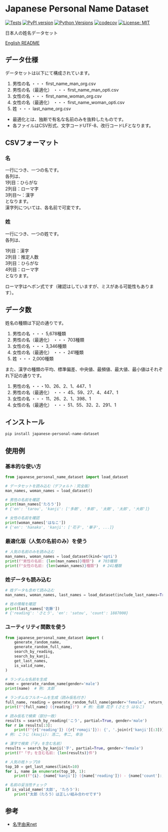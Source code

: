 # Japanese Personal Name Dataset

[![Tests](https://github.com/shuheilocale/japanese-personal-name-dataset/actions/workflows/test.yml/badge.svg)](https://github.com/shuheilocale/japanese-personal-name-dataset/actions/workflows/test.yml)
[![PyPI version](https://badge.fury.io/py/japanese-personal-name-dataset.svg)](https://badge.fury.io/py/japanese-personal-name-dataset)
[![Python Versions](https://img.shields.io/pypi/pyversions/japanese-personal-name-dataset.svg)](https://pypi.org/project/japanese-personal-name-dataset/)
[![codecov](https://codecov.io/gh/shuheilocale/japanese-personal-name-dataset/branch/main/graph/badge.svg)](https://codecov.io/gh/shuheilocale/japanese-personal-name-dataset)
[![License: MIT](https://img.shields.io/badge/License-MIT-yellow.svg)](https://opensource.org/licenses/MIT)

日本人の姓名データセット

[English README](README_EN.md)


## データ仕様
データセットは以下にて構成されています。

1. 男性の名 ・・・ first_name_man_org.csv
2. 男性の名（最適化） ・・・ first_name_man_opti.csv
3. 女性の名 ・・・ first_name_woman_org.csv
4. 女性の名（最適化） ・・・ first_name_woman_opti.csv
5. 姓 ・・・ last_name_org.csv

* 最適化とは、独断で有名な名前のみを抜粋したものです。 <br>
*  各ファイルはCSV形式、文字コードUTF-8、改行コードLFとなります。

## CSVフォーマット

### 名

一行につき、一つの名です。 <br>
各列は、 <br>
1列目：ひらがな <br> 
2列目：ローマ字 <br>
3列目～：漢字 <br>
となります。 <br>
漢字列については、各名前で可変です。

### 姓

一行につき、一つの姓です。 <br>
各列は、 <br>

1列目：漢字 <br>
2列目：推定人数 <br>
3列目：ひらがな <br>
4列目：ローマ字 <br>
となります。


ローマ字はヘボン式です（確認はしていますが、ミスがある可能性もあります）。

## データ数

姓名の種類は下記の通りです。 <br>

1. 男性の名 ・・・ 5,678種類
2. 男性の名（最適化） ・・・ 703種類
3. 女性の名 ・・・ 3,346種類
4. 女性の名（最適化） ・・・ 241種類
5. 姓 ・・・ 2,000種類

また、漢字の種類の平均、標準偏差、中央値、最頻値、最大値、最小値はそれぞれ下記の通りです。

1. 男性の名 ・・・10、26、2、1、447、1
2. 男性の名（最適化） ・・・ 45、59、27、4、447、1
3. 女性の名 ・・・ 11、26、2、1、398、1
4. 女性の名（最適化） ・・・ 51、55、32、2、291、1



## インストール

```bash
pip install japanese-personal-name-dataset
```

## 使用例

### 基本的な使い方

```python
from japanese_personal_name_dataset import load_dataset

# データセットを読み込む（デフォルト：完全版）
man_names, woman_names = load_dataset()

# 男性の名前を確認
print(man_names['たろう'])
# {'en': 'tarou', 'kanji': ['多朗', '多郎', '太朗', '太郎', '大郎']}

# 女性の名前を確認
print(woman_names['はなこ'])
# {'en': 'hanako', 'kanji': ['花子', '華子', ...]}
```

### 最適化版（人気の名前のみ）を使う

```python
# 人気の名前のみを読み込む
man_names, woman_names = load_dataset(kind='opti')
print(f"男性の名前: {len(man_names)}種類")  # 703種類
print(f"女性の名前: {len(woman_names)}種類")  # 241種類
```

### 姓データも読み込む

```python
# 姓データも含めて読み込む
man_names, woman_names, last_names = load_dataset(include_last_names=True)

# 姓の情報を確認
print(last_names['佐藤'])
# {'reading': 'さとう', 'en': 'satou', 'count': 1887000}
```

### ユーティリティ関数を使う

```python
from japanese_personal_name_dataset import (
    generate_random_name,
    generate_random_full_name,
    search_by_reading,
    search_by_kanji,
    get_last_names,
    is_valid_name,
)

# ランダムな名前を生成
name = generate_random_name(gender='male')
print(name)  # 例: 太郎

# ランダムなフルネームを生成（読み仮名付き）
full_name, reading = generate_random_full_name(gender='female', return_reading=True)
print(f"{full_name} ({reading})")  # 例: 佐藤 花子 (さとう はなこ)

# 読み仮名で検索（部分一致）
results = search_by_reading('こう', partial=True, gender='male')
for r in results[:3]:
    print(f"{r['reading']} ({r['romaji']}): {', '.join(r['kanji'][:3])}")
# 例: こうじ (kouji): 浩二, 孝二, 幸治

# 漢字で検索（「子」を含む名前）
results = search_by_kanji('子', partial=True, gender='female')
print(f"「子」を含む名前: {len(results)}件")

# 人気の姓トップ10
top_10 = get_last_names(limit=10)
for i, name in enumerate(top_10, 1):
    print(f"{i}. {name['kanji']} ({name['reading']}) - {name['count']:,}人")

# 名前の妥当性チェック
if is_valid_name('太郎', 'たろう'):
    print("太郎（たろう）は正しい組み合わせです")
```

## 参考
- [名字由来net](https://myoji-yurai.net/prefectureRanking.htm)
